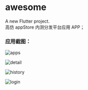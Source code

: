 # awesome

A new Flutter project.     
高仿 appStore 内测分发平台应用 APP；

### 应用截图：    
![apps]('https://github.com/youshutong2080/flutterTako/blob/master/docs/images/Apps.png')    

![detail]('https://github.com/youshutong2080/flutterTako/blob/master/docs/images/Detail.png')    

![history]('https://github.com/youshutong2080/flutterTako/blob/master/docs/images/History.png')    

![login]('https://github.com/youshutong2080/flutterTako/blob/master/docs/images/Login.png')    


